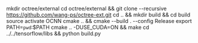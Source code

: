 mkdir octree/external
cd octree/external && git clone --recursive https://github.com/wang-ps/octree-ext.git
cd .. && mkdir build && cd build
source activate OCNN
cmake ..  && cmake --build . --config Release
export PATH=`pwd`:$PATH
cmake .. -DUSE_CUDA=ON && make
cd ../../tensorflow/libs && python build.py

